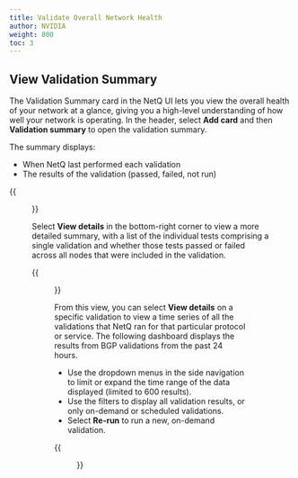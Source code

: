 ```yaml
---
title: Validate Overall Network Health
author: NVIDIA
weight: 800
toc: 3
---
```




## View Validation Summary

The Validation Summary card in the NetQ UI lets you view the overall health of your network at a glance, giving you a high-level understanding of how well your network is operating. In the header, select **Add card** and then **Validation summary** to open the validation summary.

The summary displays:

- When NetQ last performed each validation
- The results of the validation (passed, failed, not run)

{{<figure src="/images/netq/val-summary-updated-415.png" width="750">}}

Select **View details** in the bottom-right corner to view a more detailed summary, with a list of the individual tests comprising a single validation and whether those tests passed or failed across all nodes that were included in the validation.

{{<figure src="/images/netq/val-summary-full-415.png" width="1000">}}

From this view, you can select **View details** on a specific validation to view a time series of all the validations that NetQ ran for that particular protocol or service. The following dashboard displays the results from BGP validations from the past 24 hours. 

 - Use the dropdown menus in the side navigation to limit or expand the time range of the data displayed (limited to 600 results). 
 - Use the filters to display all validation results, or only on-demand or scheduled validations.
 - Select **Re-run** to run a new, on-demand validation.


{{<figure src="/images/netq/bgp-validation-415.png" width="1000">}}

